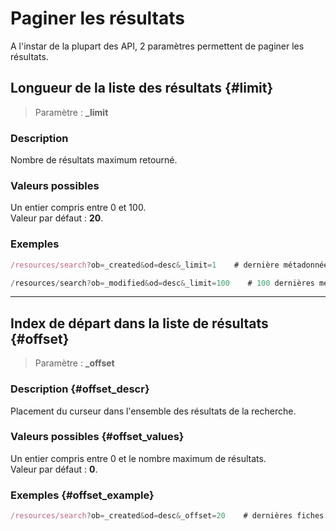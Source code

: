 # Paginer les résultats

A l'instar de la plupart des API, 2 paramètres permettent de paginer les résultats.

## Longueur de la liste des résultats {#limit}

> Paramètre : **\_limit**

### Description

Nombre de résultats maximum retourné.

### Valeurs possibles

Un entier compris entre 0 et 100.  
Valeur par défaut : **20**.

### Exemples

```js
/resources/search?ob=_created&od=desc&_limit=1    # dernière métadonnée créée

/resources/search?ob=_modified&od=desc&_limit=100    # 100 dernières métadonnées modifiées
```

---

## Index de départ dans la liste de résultats {#offset}

> Paramètre : **\_offset**

### Description {#offset_descr}

Placement du curseur dans l'ensemble des résultats de la recherche.

### Valeurs possibles {#offset_values}

Un entier compris entre 0 et le nombre maximum de résultats.  
Valeur par défaut : **0**.

### Exemples {#offset_example}

```js
/resources/search?ob=_created&od=desc&_offset=20    # dernières fiches créées sauf les 20 premières (ou à partir de la 21è)
```
